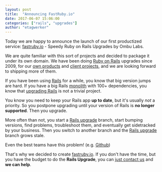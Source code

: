 ```yaml
---
layout: post
title:  "Announcing FastRuby.io"
date: 2017-06-07 15:06:00
categories: ["rails", "upgrades"]
author: "etagwerker"
---
```


Today we are happy to announce the launch of our first productized service: [fastruby.io](https://fastruby.io) - Speedy Ruby on Rails Upgrades by Ombu Labs.

We are quite familiar with this sort of projects and decided to package it under its own domain. We have been doing [Ruby on Rails](http://rubyonrails.org) upgrades since 2009, for our [own products](https://www.ombulabs.com/#products) and [client projects](https://www.ombulabs.com/#clients), and we are looking forward to shipping more of them.

<!--more-->

If you have been using [Rails](http://rubyonrails.org) for a while, you know that big version jumps are hard. If you have a big Rails [monolith](https://martinfowler.com/bliki/MonolithFirst.html) with 100+ dependencies, you know that [upgrading Rails](https://fastruby.io) is not a trivial project.

You know you need to keep your Rails app **up to date**, but it's usually *not* a priority. So you postpone upgrading until your version of Rails is **no longer supported**. Then you upgrade.

More often than not, you start a [Rails upgrade](https://fastruby.io) branch, start bumping versions, find problems, troubleshoot them, and eventually get sidetracked by your business. Then you switch to another branch and the [Rails upgrade](https://fastruby.io) branch grows stale.

Even the best teams have this problem! (e.g. [Github](http://shayfrendt.com/posts/upgrading-github-to-rails-3-with-zero-downtime/))

That's why we decided to create [fastruby.io](https://fastruby.io). If you don't have the time, but you have the budget to do the **Rails Upgrade**, you can [just contact us](http://fastruby.io/#contact-us) and **we can help**.
